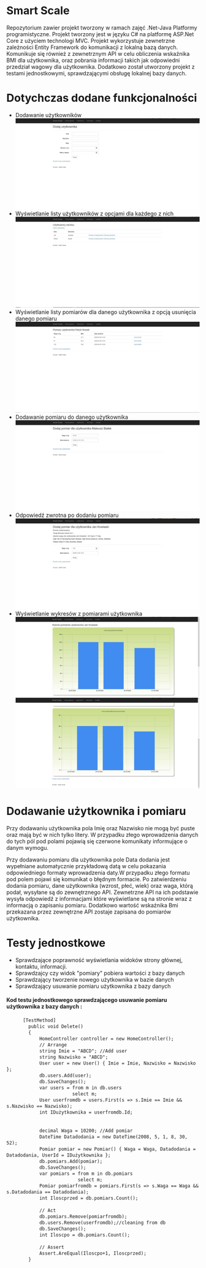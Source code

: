 # Smart Scale
Repozytorium zawier projekt tworzony w ramach zajęć .Net-Java Platformy programistyczne.
Projekt tworzony jest w języku C# na platformę ASP.Net Core z użyciem technologi MVC.
Projekt wykorzystuje zewnetrzne zależności Entity Framework do komunikacji z lokalną bazą danych.
Komunikuje się również z zewnetrznym API w celu obliczenia wskaźnika BMI dla użytkownika, oraz pobrania informacji takich jak odpowiedni przedział wagowy dla użytkownika.
Dodatkowo został utworzony projekt z testami jednostkowymi, sprawdzającymi obsługę lokalnej bazy danych.

# Dotychczas dodane funkcjonalności 
- Dodawanie użytkowników
![Dodawanie użytkownika](misc/AddUser2.JPG)
- Wyświetlanie listy użytkowników z opcjami dla każdego z nich
![Lista użytkowników](misc/Users.JPG)
- Wyświetlanie listy pomiarów dla danego użytkownika z opcją usunięcia danego pomiaru
![Lista pomiarów użytkownika](misc/Pomiary2.JPG)
- Dodawanie pomiaru do danego użytkownika
![Dodawanie pomiaru dla użytkownika](misc/AddPomiar.JPG)
- Odpowiedź zwrotna po dodaniu pomiaru
![Dodawanie pomiaru dla użytkownika](misc/AddPomiar2.JPG)
- Wyświetlanie wykresów z pomiarami użytkownika
![Wykres pomiarów użytkownika](misc/Wykres2.JPG)
![Wykres pomiarów użytkownika](misc/Wykres3.JPG)

# Dodawanie użytkownika i pomiaru
Przy dodawaniu użytkownika pola Imię oraz Nazwisko nie mogą być puste oraz mają być w nich tylko litery.
W przypadku złego wprowadzenia danych do tych pól pod polami pojawią się czerwone komunikaty informujące o danym wymogu.

Przy dodawaniu pomiaru dla użytkownika pole Data dodania jest wypełniane automatycznie przykładową datą w celu pokazania odpowiedniego formaty wprowadzenia daty.W przypadku złego formatu pod polem pojawi się komunikat o błędnym formacie.
Po zatwierdzeniu dodania pomiaru, dane użytkownika (wzrost, płeć, wiek) oraz waga, którą podał, wysyłane są do zewnętrznego API. Zewnetrzne API na ich podstawie wysyła odpowiedź z informacjami które wyświetlane są na stronie wraz z informacją o zapisaniu pomiaru. Dodatkowo wartość wskaźnika Bmi przekazana przez zewnętrzne API zostaje zapisana do pomiarów użytkownika.

# Testy jednostkowe
- Sprawdzające poprawność wyświetlania widoków strony głównej, kontaktu, informacji. 
- Sprawdzajcy czy widok "pomiary" pobiera wartości z bazy danych 
- Sprawdzający tworzenie nowego użytkownika w bazie danych
- Sprawdzający usuwanie pomiaru użytkownika z bazy danych

#### Kod testu jednostkowego sprawdzającego usuwanie pomiaru użytkownika z bazy danych :

```
      [TestMethod]
        public void Delete()
        {
            HomeController controller = new HomeController();
            // Arrange
            string Imie = "ABCD"; //Add user
            string Nazwisko = "ABCD";
            User user = new User() { Imie = Imie, Nazwisko = Nazwisko };
            db.users.Add(user);
            db.SaveChanges();
            var users = from m in db.users
                        select m;
            User userfromdb = users.First(s => s.Imie == Imie && s.Nazwisko == Nazwisko);
            int IDużytkownika = userfromdb.Id;


            decimal Waga = 10200; //Add pomiar
            DateTime Datadodania = new DateTime(2008, 5, 1, 8, 30, 52);
            Pomiar pomiar = new Pomiar() { Waga = Waga, Datadodania = Datadodania, UserId = IDużytkownika };
            db.pomiars.Add(pomiar);
            db.SaveChanges();
            var pomiars = from m in db.pomiars
                          select m;
            Pomiar pomiarfromdb = pomiars.First(s => s.Waga == Waga && s.Datadodania == Datadodania);
            int Iloscprzed = db.pomiars.Count();

            // Act
            db.pomiars.Remove(pomiarfromdb);
            db.users.Remove(userfromdb);//cleaning from db
            db.SaveChanges();
            int Iloscpo = db.pomiars.Count();

            // Assert
            Assert.AreEqual(Iloscpo+1, Iloscprzed);
        }
```